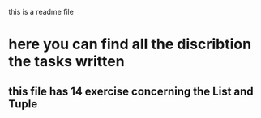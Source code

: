 this is a readme file

# here you can find all the discribtion the tasks written

## this file has 14 exercise concerning the List and Tuple
